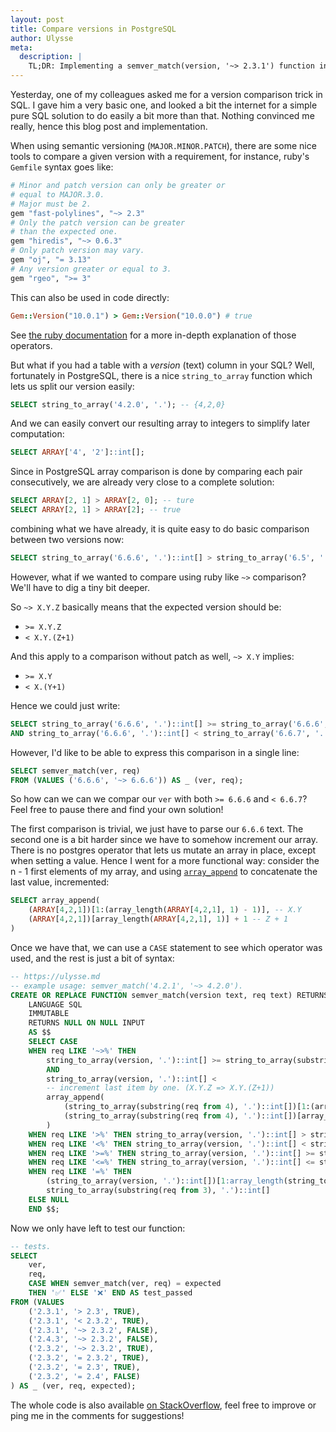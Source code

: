 ```yaml
---
layout: post
title: Compare versions in PostgreSQL
author: Ulysse
meta:
  description: |
    TL;DR: Implementing a semver_match(version, '~> 2.3.1') function in SQL.
---
```


Yesterday, one of my colleagues asked me for a version comparison trick in SQL.
I gave him a very basic one, and looked a bit the internet for a simple pure
SQL solution to do easily a bit more than that. Nothing convinced me really,
hence this blog post and implementation.

When using semantic versioning (`MAJOR.MINOR.PATCH`), there are some nice tools
to compare a given version with a requirement, for instance, ruby's `Gemfile`
syntax goes like:

```ruby
# Minor and patch version can only be greater or
# equal to MAJOR.3.0.
# Major must be 2.
gem "fast-polylines", "~> 2.3"
# Only the patch version can be greater
# than the expected one.
gem "hiredis", "~> 0.6.3"
# Only patch version may vary.
gem "oj", "= 3.13"
# Any version greater or equal to 3.
gem "rgeo", ">= 3"
```

This can also be used in code directly:

```ruby
Gem::Version("10.0.1") > Gem::Version("10.0.0") # true
```

See [the ruby documentation](https://ruby-doc.org/stdlib-2.4.0/libdoc/rubygems/rdoc/Gem/Version.html) for a more in-depth explanation of those operators.

But what if you had a table with a _version_ (text) column in your SQL? Well,
fortunately in PostgreSQL, there is a nice `string_to_array` function which lets
us split our version easily:

```sql
SELECT string_to_array('4.2.0', '.'); -- {4,2,0}
```

And we can easily convert our resulting array to integers to simplify later
computation:

```sql
SELECT ARRAY['4', '2']::int[];
```

Since in PostgreSQL array comparison is done by comparing each pair consecutively, we are already very close to a complete solution:

```sql
SELECT ARRAY[2, 1] > ARRAY[2, 0]; -- ture
SELECT ARRAY[2, 1] > ARRAY[2]; -- true
```

combining what we have already, it is quite easy to do basic comparison between
two versions now:

```sql
SELECT string_to_array('6.6.6', '.')::int[] > string_to_array('6.5', '.')::int[]
```

However, what if we wanted to compare using ruby like `~>` comparison? We'll have
to dig a tiny bit deeper.

So `~> X.Y.Z` basically means that the expected version should be:
- `>= X.Y.Z`
- `< X.Y.(Z+1)`

And this apply to a comparison without patch as well, `~> X.Y` implies:
- `>= X.Y`
- `< X.(Y+1)`

Hence we could just write:

```sql
SELECT string_to_array('6.6.6', '.')::int[] >= string_to_array('6.6.6', '.')::int[]
AND string_to_array('6.6.6', '.')::int[] < string_to_array('6.6.7', '.')::int[]
```

However, I'd like to be able to express this comparison in a single line:

```sql
SELECT semver_match(ver, req)
FROM (VALUES ('6.6.6', '~> 6.6.6')) AS _ (ver, req);
```

So how can we can we compar our `ver` with both `>= 6.6.6` and `< 6.6.7`? Feel
free to pause there and find your own solution!

The first comparison is trivial, we just have to parse our `6.6.6` text. The
second one is a bit harder since we have to somehow increment our array. There is no postgres operator that lets us mutate an array in place, except when
setting a value. Hence I went for a more functional way: consider the n - 1
first elements of my array, and using [`array_append`](https://www.postgresql.org/docs/14/functions-array.html)
to concatenate the last value, incremented:

```sql
SELECT array_append(
	(ARRAY[4,2,1])[1:(array_length(ARRAY[4,2,1], 1) - 1)], -- X.Y
	(ARRAY[4,2,1])[array_length(ARRAY[4,2,1], 1)] + 1 -- Z + 1
)
```

Once we have that, we can use a `CASE` statement to see which operator was
used, and the rest is just a bit of syntax:

```sql
-- https://ulysse.md
-- example usage: semver_match('4.2.1', '~> 4.2.0').
CREATE OR REPLACE FUNCTION semver_match(version text, req text) RETURNS boolean
    LANGUAGE SQL
    IMMUTABLE
    RETURNS NULL ON NULL INPUT
    AS $$
    SELECT CASE
    WHEN req LIKE '~>%' THEN
		string_to_array(version, '.')::int[] >= string_to_array(substring(req from 4), '.')::int[]
		AND
		string_to_array(version, '.')::int[] <
		-- increment last item by one. (X.Y.Z => X.Y.(Z+1))
		array_append(
			(string_to_array(substring(req from 4), '.')::int[])[1:(array_length(string_to_array(req, '.'), 1) - 1)], -- X.Y
			(string_to_array(substring(req from 4), '.')::int[])[array_length(string_to_array(req, '.'), 1)] + 1 -- Z + 1
		)
    WHEN req LIKE '>%' THEN string_to_array(version, '.')::int[] > string_to_array(substring(req from 3), '.')::int[]
    WHEN req LIKE '<%' THEN string_to_array(version, '.')::int[] < string_to_array(substring(req from 3), '.')::int[]
    WHEN req LIKE '>=%' THEN string_to_array(version, '.')::int[] >= string_to_array(substring(req from 4), '.')::int[]
    WHEN req LIKE '<=%' THEN string_to_array(version, '.')::int[] <= string_to_array(substring(req from 4), '.')::int[]
    WHEN req LIKE '=%' THEN
		(string_to_array(version, '.')::int[])[1:array_length(string_to_array(substring(req from 3), '.'), 1)] =
		string_to_array(substring(req from 3), '.')::int[]
    ELSE NULL
    END $$;
```

Now we only have left to test our function:

```sql
-- tests.
SELECT
	ver,
	req,
	CASE WHEN semver_match(ver, req) = expected
	THEN '✅' ELSE '❌' END AS test_passed
FROM (VALUES
	('2.3.1', '> 2.3', TRUE),
	('2.3.1', '< 2.3.2', TRUE),
	('2.3.1', '~> 2.3.2', FALSE),
	('2.4.3', '~> 2.3.2', FALSE),
	('2.3.2', '~> 2.3.2', TRUE),
	('2.3.2', '= 2.3.2', TRUE),
	('2.3.2', '= 2.3', TRUE),
	('2.3.2', '= 2.4', FALSE)
) AS _ (ver, req, expected);
```

The whole code is also available [on StackOverflow](https://stackoverflow.com/a/70107570/6320039), feel free to improve or ping
me in the comments for suggestions!
